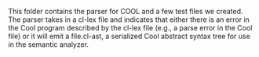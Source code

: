This folder contains the parser for COOL and a few test files we created. The parser takes in a cl-lex file and indicates
that either there is an error in the Cool program described by the cl-lex file (e.g., a parse error in the Cool file) 
or it will emit a file.cl-ast, a serialized Cool abstract syntax tree for use in the semantic analyzer.
